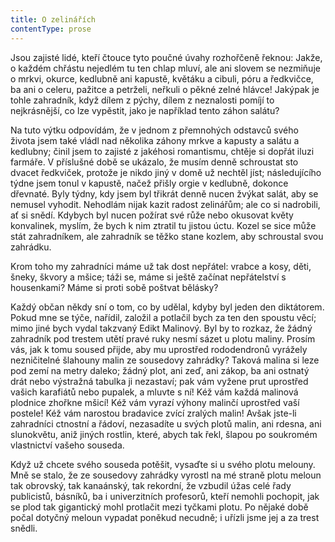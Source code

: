 ```yaml
---
title: O zelinářích
contentType: prose
---
```


<section>

Jsou zajisté lidé, kteří čtouce tyto poučné úvahy rozhořčeně řeknou: Jakže, o každém chřástu nejedlém tu ten chlap mluví, ale ani slovem se nezmiňuje o mrkvi, okurce, kedlubně ani kapustě, květáku a cibuli, póru a ředkvičce, ba ani o celeru, pažitce a petrželi, neřkuli o pěkné zelné hlávce! Jakýpak je tohle zahradník, když dílem z pýchy, dílem z neznalosti pomíjí to nejkrásnější, co lze vypěstit, jako je například tento záhon salátu?

Na tuto výtku odpovídám, že v jednom z přemnohých odstavců svého života jsem také vládl nad několika záhony mrkve a kapusty a salátu a kedlubny; činil jsem to zajisté z jakéhosi romantismu, chtěje si dopřát iluzi farmáře. V příslušné době se ukázalo, že musím denně schroustat sto dvacet ředkviček, protože je nikdo jiný v domě už nechtěl jíst; následujícího týdne jsem tonul v kapustě, načež přišly orgie v kedlubně, dokonce dřevnaté. Byly týdny, kdy jsem byl třikrát denně nucen žvýkat salát, aby se nemusel vyhodit. Nehodlám nijak kazit radost zelinářům; ale co si nadrobili, ať si snědí. Kdybych byl nucen požírat své růže nebo okusovat květy konvalinek, myslím, že bych k nim ztratil tu jistou úctu. Kozel se sice může stát zahradníkem, ale zahradník se těžko stane kozlem, aby schroustal svou zahrádku.

Krom toho my zahradníci máme už tak dost nepřátel: vrabce a kosy, děti, šneky, škvory a mšice; táži se, máme si ještě začínat nepřátelství s housenkami? Máme si proti sobě poštvat bělásky?

Každý občan někdy sní o tom, co by udělal, kdyby byl jeden den diktátorem. Pokud mne se týče, nařídil, založil a potlačil bych za ten den spoustu věcí; mimo jiné bych vydal takzvaný Edikt Malinový. Byl by to rozkaz, že žádný zahradník pod trestem utětí pravé ruky nesmí sázet u plotu maliny. Prosím vás, jak k tomu soused přijde, aby mu uprostřed rododendronů vyrážely nezničitelné šlahouny malin ze sousedovy zahrádky? Taková malina si leze pod zemí na metry daleko; žádný plot, ani zeď, ani zákop, ba ani ostnatý drát nebo výstražná tabulka ji nezastaví; pak vám vyžene prut uprostřed vašich karafiátů nebo pupalek, a mluvte s ní! Kéž vám každá malinová plodnice zhořkne mšicí! Kéž vám vyrazí výhony malinčí uprostřed vaší postele! Kéž vám narostou bradavice zvící zralých malin! Avšak jste-li zahradníci ctnostní a řádoví, nezasadíte u svých plotů malin, ani rdesna, ani slunokvětu, aniž jiných rostlin, které, abych tak řekl, šlapou po soukromém vlastnictví vašeho souseda.

Když už chcete svého souseda potěšit, vysaďte si u svého plotu melouny. Mně se stalo, že ze sousedovy zahrádky vyrostl na mé straně plotu meloun tak obrovský, tak kanaánský, tak rekordní, že vzbudil úžas celé řady publicistů, básníků, ba i univerzitních profesorů, kteří nemohli pochopit, jak se plod tak gigantický mohl protlačit mezi tyčkami plotu. Po nějaké době počal dotyčný meloun vypadat poněkud necudně; i uřízli jsme jej a za trest snědli.

</section>

[^1]: Trvalky. _Pozn. red._

[^2]: Odnož. _Pozn. red._

[^3]: Pověrečné zaříkávání. _Pozn. red._

[^4]: Hněv opěvuj, bohyně. _Pozn. red._

[^5]: Kyselá slatinná zemina, rašelina. _Pozn. red._

[^6]: Rašeliník. _Pozn. red._

[^7]: Krondaro/kromdar – lejno. _Pozn. red._

[^8]: Shawl (angl.) – pléd, přehoz. _Pozn. red._

[^9]: Pochodové tempo. _Pozn. red._

[^10]: Odnož, řízek. _Pozn. red._

[^11]: Pontus euxinus – lat. název pro severní pobřeží Černého moře. _Pozn. red_.

[^12]: Zvyková pravidla. _Pozn. red._

[^13]: Kněžská pokrývka hlavy. _Pozn. red._

[^14]: Sečná i bodná orientální zbraň se zahnutou čepelí. _Pozn. red._

[^15]: Kybelé – v řec. mytologii maloasijská bohyně uctívaná jako „velká matka bohů a všeho živého“. _Pozn. red._

[^16]: Hromadný nástup. _Pozn. red._

[^17]: Lámavá, křehká. _Pozn. red._

[^18]: Arne Novák (1880–1939), literární kritik a historik. _Pozn. red._

[^19]: Zdeněk Nejedlý (1878–1962), historik, muzikolog, umělecký kritik, politik, později ministr školství (ve funkci v letech 1945–1946, 1948–1953). _Pozn. red._

[^20]: Rojnice, z. něm. Schwarmlinie, tj. rozmístění bojové jednotky v řadě. _Pozn. red._
